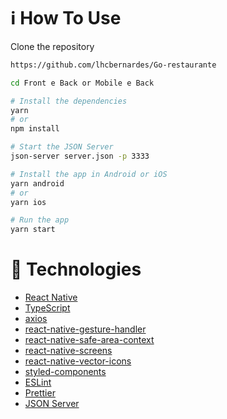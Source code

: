 
# :information_source: How To Use

Clone the repository

```bash
https://github.com/lhcbernardes/Go-restaurante
```

```bash
cd Front e Back or Mobile e Back

# Install the dependencies
yarn
# or
npm install

# Start the JSON Server
json-server server.json -p 3333

# Install the app in Android or iOS
yarn android
# or
yarn ios

# Run the app
yarn start
```

# :rocket: Technologies

- [React Native](https://reactnative.dev/)
- [TypeScript](https://www.typescriptlang.org/)
- [axios](https://github.com/axios/axios)
- [react-native-gesture-handler](https://github.com/software-mansion/react-native-gesture-handler)
- [react-native-safe-area-context](https://github.com/th3rdwave/react-native-safe-area-context)
- [react-native-screens](https://github.com/software-mansion/react-native-screens)
- [react-native-vector-icons](https://github.com/oblador/react-native-vector-icons)
- [styled-components](https://styled-components.com/)
- [ESLint](https://eslint.org/)
- [Prettier](https://prettier.io/)
- [JSON Server](https://github.com/typicode/json-server)
